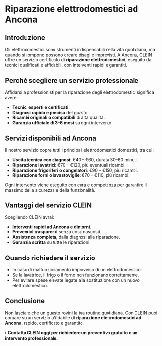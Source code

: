 # Riparazione elettrodomestici ad Ancona

## Introduzione
Gli elettrodomestici sono strumenti indispensabili nella vita quotidiana, ma quando si rompono possono creare disagi e imprevisti. A Ancona, CLEIN offre un servizio certificato di **riparazione elettrodomestici**, eseguito da tecnici qualificati e affidabili, con interventi rapidi e garantiti.

## Perché scegliere un servizio professionale
Affidarsi a professionisti per la riparazione degli elettrodomestici significa avere:
- **Tecnici esperti e certificati**.  
- **Diagnosi rapida e precisa** del guasto.  
- **Ricambi originali o compatibili** di alta qualità.  
- **Garanzia ufficiale di 3–6 mesi** su ogni intervento.  

## Servizi disponibili ad Ancona
Il nostro servizio copre tutti i principali elettrodomestici domestici, tra cui:
- **Uscita tecnica con diagnosi**: €40 – €60, durata 30–60 minuti.  
- **Riparazione lavatrici**: €70 – €120, più eventuali ricambi.  
- **Riparazione frigoriferi o congelatori**: €90 – €150, più ricambi.  
- **Riparazione forni o lavastoviglie**: €70 – €110, più ricambi.  

Ogni intervento viene eseguito con cura e competenza per garantire il massimo della sicurezza e della funzionalità.

## Vantaggi del servizio CLEIN
Scegliendo CLEIN avrai:
- **Interventi rapidi ad Ancona e dintorni**.  
- **Preventivi trasparenti** senza costi nascosti.  
- **Assistenza completa**, dalla diagnosi alla riparazione.  
- **Garanzia scritta** su tutte le riparazioni.  

## Quando richiedere il servizio
- In caso di malfunzionamento improvviso di un elettrodomestico.  
- Se la lavatrice, il frigo o il forno non funzionano correttamente.  
- Per evitare spese elevate legate alla sostituzione con un nuovo elettrodomestico.  

## Conclusione
Non lasciare che un guasto rovini la tua routine quotidiana. Con CLEIN puoi contare su un servizio affidabile di **riparazione elettrodomestici ad Ancona**, rapido, certificato e garantito.  

📞 **Contatta CLEIN oggi per richiedere un preventivo gratuito e un intervento professionale.**
